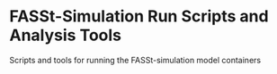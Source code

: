 # FASSt-Simulation Run Scripts and Analysis Tools
Scripts and tools for running the FASSt-simulation model containers

